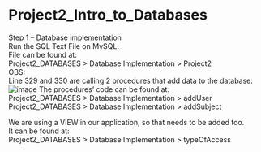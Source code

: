# Project2_Intro_to_Databases

Step 1 – Database implementation  
Run the SQL Text File on MySQL.  
File can be found at:  
Project2_DATABASES > Database Implementation > Project2  
OBS:  
Line 329 and 330 are calling 2 procedures that add data to the database.   
![image](https://user-images.githubusercontent.com/54336594/148451691-7d15a266-bd33-4a93-9c44-8549c54d02cd.png)
The procedures’ code can be found at:  
Project2_DATABASES > Database Implementation > addUser  
Project2_DATABASES > Database Implementation > addSubject  

We are using a VIEW in our application, so that needs to be added too.  
It can be found at:  
Project2_DATABASES > Database Implementation > typeOfAccess  

